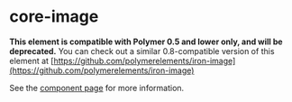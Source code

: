 core-image
=========

**This element is compatible with Polymer 0.5 and lower only, and will be deprecated.**
You can check out a similar 0.8-compatible version of this element at [https://github.com/polymerelements/iron-image](https://github.com/polymerelements/iron-image)

See the [component page](https://www.polymer-project.org/0.5/docs/elements/core-image.html) for more information.
